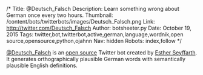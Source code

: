 /*
Title: @Deutsch_Falsch
Description: Learn something wrong about German once every two hours.
Thumbnail: /content/bots/twitterbots/images/Deutsch_Falsch.png
Link: http://twitter.com/Deutsch_Falsch
Author: botsheeter.py
Date: October 19, 2015
Tags: twitter,bot,twitterbot,active,german,language,wordnik,open source,opensource,python,ojahnn
Nav: hidden
Robots: index,follow
*/

[@Deutsch_Falsch](https://twitter.com/Deutsch_Falsch) is an [open source](https://github.com/ojahnn/deutsch_falsch) Twitter bot created by [ Esther Seyffarth](https://twitter.com/ojahnn). It generates orthographically plausible German words with semantically plausible English definitions.
